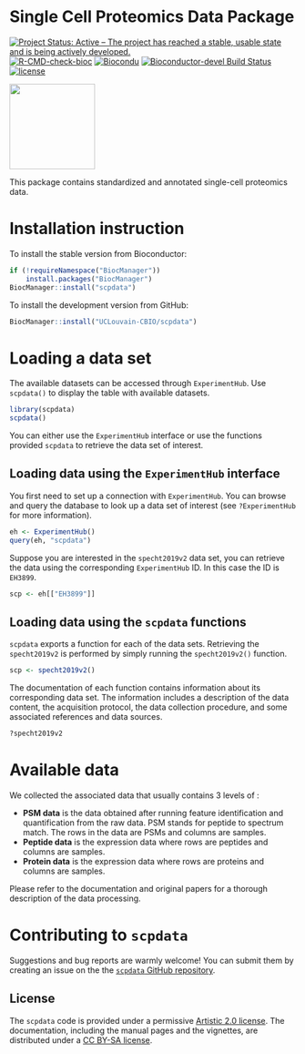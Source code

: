 
# Single Cell Proteomics Data Package

[![Project Status: Active – The project has reached a stable, usable state and is being actively developed.](https://www.repostatus.org/badges/latest/active.svg)](https://www.repostatus.org/#active)
[![R-CMD-check-bioc](https://github.com/UCLouvain-CBIO/scpdata/workflows/R-CMD-check-bioc/badge.svg)](https://github.com/UCLouvain-CBIO/scpdata/actions?query=workflow%3AR-CMD-check-bioc)
[![Biocondu](https://github.com/UCLouvain-CBIO/scpdata/workflows/R-CMD-check-bioc/badge.svg)](https://github.com/UCLouvain-CBIO/scpdata/actions?query=workflow%3AR-CMD-check-bioc)
[![Bioconductor-devel Build Status](https://bioconductor.org/shields/build/devel/data-experiment/scpdata.svg)](http://bioconductor.org/checkResults/devel/data-experiment-LATEST/scpdata/)
[![license](https://img.shields.io/badge/license-Artistic--2.0-brightgreen.svg)](https://opensource.org/licenses/Artistic-2.0)

<img
src="https://raw.githubusercontent.com/UCLouvain-CBIO/scpdata/master/sticker/sticker.png"
height="150">

This package contains standardized and annotated single-cell proteomics data.

# Installation instruction 

To install the stable version from Bioconductor:

```r
if (!requireNamespace("BiocManager"))
	install.packages("BiocManager")
BiocManager::install("scpdata")
```

To install the development version from GitHub:

```r
BiocManager::install("UCLouvain-CBIO/scpdata")
```

# Loading a data set 

The available datasets can be accessed through `ExperimentHub`. Use 
`scpdata()` to display the table with available datasets.

```r
library(scpdata)
scpdata()
```

You can either use the `ExperimentHub` interface or use the functions
provided `scpdata` to retrieve the data set of interest. 

## Loading data using the `ExperimentHub` interface

You first need to set up a connection with `ExperimentHub`. You can 
browse and query the database to look up a data set of interest (see
`?ExperimentHub` for more information).

```r
eh <- ExperimentHub()
query(eh, "scpdata")
```

Suppose you are interested in the `specht2019v2` data set, you can 
retrieve the data using the corresponding `ExperimentHub` ID. In this
case the ID is `EH3899`.

```r
scp <- eh[["EH3899"]]
```

## Loading data using the `scpdata` functions

`scpdata` exports a function for each of the data sets. Retrieving the
`specht2019v2` is performed by simply running the `specht2019v2()` 
function. 

```r
scp <- specht2019v2()
```

The documentation of each function contains information 
about its corresponding data set. The information includes a 
description of the data content, the acquisition protocol, the data 
collection procedure, and some associated references and data sources.

```r
?specht2019v2
```

# Available data

We collected the associated data that usually contains 3 levels of :

* **PSM data** is the data obtained after running feature 
  identification and quantification from the raw data. PSM stands for 
  peptide to spectrum match. The rows in the data are PSMs and columns
  are samples.
* **Peptide data** is the expression data where rows are peptides and 
  columns are samples.
* **Protein data** is the expression data where rows are proteins and 
  columns are samples.

Please refer to the documentation and original papers for a thorough 
description of the data processing. 

# Contributing to `scpdata`

Suggestions and bug reports are warmly welcome! You can submit them 
by creating an issue on the the 
[`scpdata` GitHub repository](https://github.com/UCLouvain-CBIO/scpdata/issues).

## License

The `scpdata` code is provided under a permissive 
[Artistic 2.0 license](https://opensource.org/licenses/Artistic-2.0). 
The documentation, including the manual pages and the vignettes, are
distributed under a 
[CC BY-SA license](https://creativecommons.org/licenses/by-sa/2.0/).
